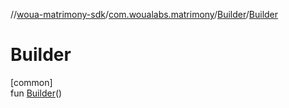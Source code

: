 //[woua-matrimony-sdk](../../../index.md)/[com.woualabs.matrimony](../index.md)/[Builder](index.md)/[Builder](-builder.md)

# Builder

[common]\
fun [Builder](-builder.md)()
